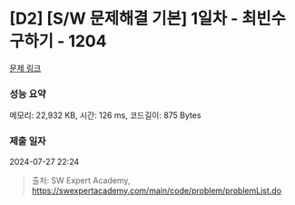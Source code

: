 # [D2] [S/W 문제해결 기본] 1일차 - 최빈수 구하기 - 1204 

[문제 링크](https://swexpertacademy.com/main/code/problem/problemDetail.do?contestProbId=AV13zo1KAAACFAYh) 

### 성능 요약

메모리: 22,932 KB, 시간: 126 ms, 코드길이: 875 Bytes

### 제출 일자

2024-07-27 22:24



> 출처: SW Expert Academy, https://swexpertacademy.com/main/code/problem/problemList.do